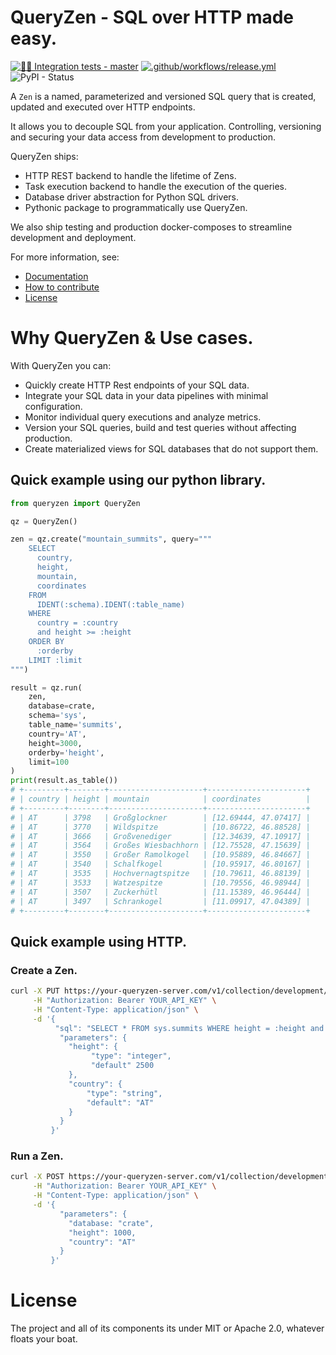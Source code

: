 # QueryZen - SQL over HTTP made easy.
[![📝🐍 Integration tests - master](https://github.com/surister/queryzen/actions/workflows/client_test.yml/badge.svg)](https://github.com/surister/queryzen/actions/workflows/client_test.yml)
[![.github/workflows/release.yml](https://github.com/surister/queryzen/actions/workflows/release.yml/badge.svg)](https://github.com/surister/queryzen/actions/workflows/release.yml)
![PyPI - Status](https://img.shields.io/pypi/status/queryzen)

A `Zen` is a named, parameterized and versioned SQL query that is created, updated and executed
over HTTP endpoints.

It allows you to decouple SQL from your application. Controlling, versioning
and securing your data access from development to production.

QueryZen ships:

- HTTP REST backend to handle the lifetime of Zens.
- Task execution backend to handle the execution of the queries.
- Database driver abstraction for Python SQL drivers.
- Pythonic package to programmatically use QueryZen.

We also ship testing and production docker-composes to streamline development and deployment.

For more information, see:

* [Documentation]()
* [How to contribute]()
* [License]()

# Why QueryZen & Use cases.

With QueryZen you can:

- Quickly create HTTP Rest endpoints of your SQL data.
- Integrate your SQL data in your data pipelines with minimal configuration.
- Monitor individual query executions and analyze metrics.
- Version your SQL queries, build and test queries without affecting production.
- Create materialized views for SQL databases that do not support them.

## Quick example using our python library.

```python
from queryzen import QueryZen

qz = QueryZen()

zen = qz.create("mountain_summits", query="""
    SELECT
      country,
      height,
      mountain,
      coordinates
    FROM
      IDENT(:schema).IDENT(:table_name)
    WHERE
      country = :country
      and height >= :height
    ORDER BY
      :orderby
    LIMIT :limit
""")

result = qz.run(
    zen,
    database=crate,
    schema='sys',
    table_name='summits',
    country='AT',
    height=3000,
    orderby='height',
    limit=100
)
print(result.as_table())
# +---------+--------+---------------------+----------------------+
# | country | height | mountain            | coordinates          |
# +---------+--------+---------------------+----------------------+
# | AT      | 3798   | Großglockner        | [12.69444, 47.07417] |
# | AT      | 3770   | Wildspitze          | [10.86722, 46.88528] |
# | AT      | 3666   | Großvenediger       | [12.34639, 47.10917] |
# | AT      | 3564   | Großes Wiesbachhorn | [12.75528, 47.15639] |
# | AT      | 3550   | Großer Ramolkogel   | [10.95889, 46.84667] |
# | AT      | 3540   | Schalfkogel         | [10.95917, 46.80167] |
# | AT      | 3535   | Hochvernagtspitze   | [10.79611, 46.88139] |
# | AT      | 3533   | Watzespitze         | [10.79556, 46.98944] |
# | AT      | 3507   | Zuckerhütl          | [11.15389, 46.96444] |
# | AT      | 3497   | Schrankogel         | [11.09917, 47.04389] |
# +---------+--------+---------------------+----------------------+
```

## Quick example using HTTP.

### Create a Zen.

```sh
curl -X PUT https://your-queryzen-server.com/v1/collection/development/zen/summits \
     -H "Authorization: Bearer YOUR_API_KEY" \
     -H "Content-Type: application/json" \
     -d '{
          "sql": "SELECT * FROM sys.summits WHERE height = :height and COUNTRY = :country
           "parameters": {
             "height": {
                  "type": "integer",
                  "default" 2500
             },
             "country": {
                 "type": "string",
                 "default": "AT"
             }
           }
         }'
```

### Run a Zen.

```sh
curl -X POST https://your-queryzen-server.com/v1/collection/development/zen/summits \
     -H "Authorization: Bearer YOUR_API_KEY" \
     -H "Content-Type: application/json" \
     -d '{
           "parameters": {
             "database: "crate",
             "height": 1000,
             "country": "AT"
           }
         }'
```

# License
The project and all of its components its under MIT or Apache 2.0, whatever
floats your boat.